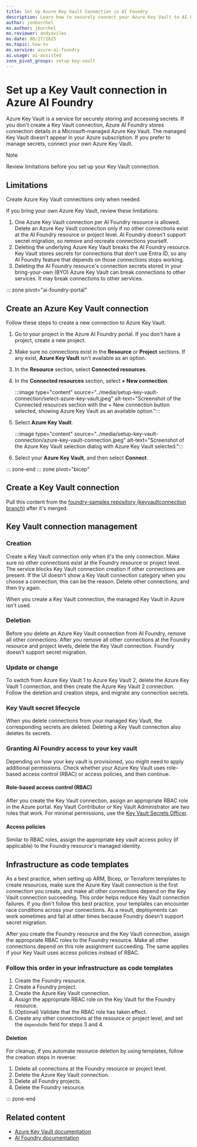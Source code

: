 ```yaml
---
title: Set Up Azure Key Vault Connection in AI Foundry
description: Learn how to securely connect your Azure Key Vault to AI Foundry. Follow step-by-step instructions to manage secrets and ensure seamless integration.
author: jonburchel
ms.author: jburchel
ms.reviewer: andyaviles
ms.date: 08/27/2025
ms.topic: how-to
ms.service: azure-ai-foundry
ai.usage: ai-assisted
zone_pivot_groups: setup-key-vault
---
```

# Set up a Key Vault connection in Azure AI Foundry

Azure Key Vault is a service for securely storing and accessing secrets.
If you don't create a Key Vault connection, Azure AI Foundry stores connection details in a Microsoft-managed Azure Key Vault. The managed Key Vault doesn't appear in your Azure subscription. If you prefer to manage
secrets, connect your own Azure Key Vault.

> [!NOTE]
> Review limitations before you set up your Key Vault connection.

## Limitations

Create Azure Key Vault connections only when needed.

If you bring your own Azure Key Vault, review these limitations:

1.  One Azure Key Vault connection per AI Foundry resource is allowed.  Delete an Azure Key Vault connection only if no other connections exist at the AI Foundry resource or project level. AI Foundry doesn't support secret migration, so remove and recreate connections yourself.
1.  Deleting the underlying Azure Key Vault breaks the AI Foundry resource. Key Vault stores secrets for connections that don't use Entra ID, so any AI Foundry feature that depends on those connections stops working.
1. Deleting the AI Foundry resource's connection secrets stored in your bring-your-own (BYO) Azure Key Vault can break connections to other services. It may break connections to other services.

::: zone pivot="ai-foundry-portal"

## Create an Azure Key Vault connection

Follow these steps to create a new connection to Azure Key Vault.

1. Go to your project in the Azure AI Foundry portal. If you don't have a project, create a new project.

1. Make sure no connections exist in the **Resource** or **Project** sections. If any exist, **Azure Key Vault** isn't available as an option.

1. In the **Resource** section, select **Connected resources**.

1. In the **Connected resources** section, select **+ New connection**.

   :::image type="content" source="../media/setup-key-vault-connection/select-azure-key-vault.jpeg" alt-text="Screenshot of the Connected resources section with the + New connection button selected, showing Azure Key Vault as an available option.":::

1. Select **Azure Key Vault**.

   :::image type="content" source="../media/setup-key-vault-connection/azure-key-vault-connection.jpeg" alt-text="Screenshot of the Azure Key Vault selection dialog with Azure Key Vault selected.":::

1. Select your **Azure Key Vault**, and then select **Connect**.

::: zone-end
::: zone pivot="bicep"

## Create a Key Vault connection

Pull this content from the [foundry-samples repository (keyvaultconnection branch)](https://github.com/andyaviles121/foundry-samples/tree/keyvaultconnection) after it's merged.

## Key Vault connection management

### Creation

Create a Key Vault connection only when it's the only connection.
Make sure no other connections exist at the Foundry resource or project level.
The service blocks Key Vault connection creation if other connections are present.
If the UI doesn't show a Key Vault connection category when you choose a connection,
this can be the reason. Delete other connections, and then try again.

When you create a Key Vault connection, the managed Key Vault in Azure isn't used.

### Deletion

Before you delete an Azure Key Vault connection from AI Foundry, remove all other connections.
After you remove all other connections at the Foundry resource and project levels,
delete the Key Vault connection. Foundry doesn't support secret migration.

### Update or change

To switch from Azure Key Vault 1 to Azure Key Vault 2, delete the Azure Key Vault 1 connection, and then create the Azure Key Vault 2 connection. Follow the deletion and creation steps, and migrate any connection secrets.

### Key Vault secret lifecycle

When you delete connections from your managed Key Vault, the corresponding secrets are deleted.
Deleting a Key Vault connection also deletes its secrets.

### Granting AI Foundry access to your key vault

Depending on how your key vault is provisioned, you might need to apply additional permissions.
Check whether your Azure Key Vault uses role-based access control (RBAC) or access policies, and then continue.

#### Role-based access control (RBAC)

After you create the Key Vault connection, assign an appropriate RBAC role in the Azure portal. Key Vault Contributor or Key Vault Administrator are two roles that work. For minimal permissions, use the [Key Vault Secrets
Officer](/azure/role-based-access-control/built-in-roles/security#key-vault-secrets-officer).

#### Access policies

Similar to RBAC roles, assign the appropriate key vault access policy (if applicable) to the Foundry resource's managed identity.

## Infrastructure as code templates

As a best practice, when setting up ARM, Bicep, or Terraform templates to create resources, make sure the Azure Key Vault connection is the first connection you create, and make all other connections depend on the Key Vault connection succeeding. This order helps reduce Key Vault connection failures. If you don't follow this best practice, your templates can encounter race conditions across your connections. As a result, deployments can work sometimes and fail at other times because Foundry doesn't support secret migration.

After you create the Foundry resource and the Key Vault connection, assign the appropriate RBAC roles to the Foundry resource. Make all other connections depend on this role assignment succeeding. The same applies if your Key Vault uses access policies instead of RBAC.

### Follow this order in your infrastructure as code templates

1. Create the Foundry resource.
1. Create a Foundry project.
1. Create the Azure Key Vault connection.
1. Assign the appropriate RBAC role on the Key Vault for the Foundry resource.
1. (Optional) Validate that the RBAC role has taken effect.
1. Create any other connections at the resource or project level, and set the `dependsOn` field for steps 3 and 4.

#### Deletion

For cleanup, if you automate resource deletion by using templates, follow the creation steps in reverse:

1. Delete all connections at the Foundry resource or project level.
1. Delete the Azure Key Vault connection.
1. Delete all Foundry projects.
1. Delete the Foundry resource.

::: zone-end

## Related content

- [Azure Key Vault documentation](/azure/key-vault/)
- [AI Foundry documentation](/azure/ai-foundry/) 